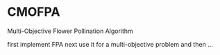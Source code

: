 # CMOFPA
Multi-Objective Flower Pollination Algorithm

first implement FPA
next use it for a multi-objective problem
and then ...
